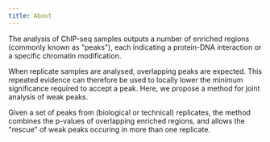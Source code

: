 ```yaml
---
title: About
---
```


The analysis of ChIP-seq samples outputs a number of enriched regions (commonly known as "peaks"), each indicating a protein-DNA interaction or a specific chromatin modification.

When replicate samples are analysed, overlapping peaks are expected. This repeated evidence can therefore be used to locally lower the minimum significance required to accept a peak. Here, we propose a method for joint analysis of weak peaks.

Given a set of peaks from (biological or technical) replicates, the method combines the p-values of overlapping enriched regions, and allows the "rescue" of weak peaks occuring in more than one replicate.